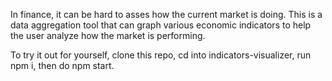 In finance, it can be hard to asses how the current market is doing. This is a data aggregation tool that can graph various economic indicators to help the user analyze how the market is performing.

To try it out for yourself, clone this repo, cd into indicators-visualizer, run npm i, then do npm start.